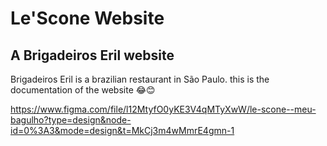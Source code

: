 # Le'Scone Website
## A Brigadeiros Eril website
Brigadeiros Eril is a brazilian restaurant in São Paulo. this is the documentation of the website 😂😊

https://www.figma.com/file/l12MtyfO0yKE3V4qMTyXwW/le-scone--meu-bagulho?type=design&node-id=0%3A3&mode=design&t=MkCj3m4wMmrE4gmn-1

